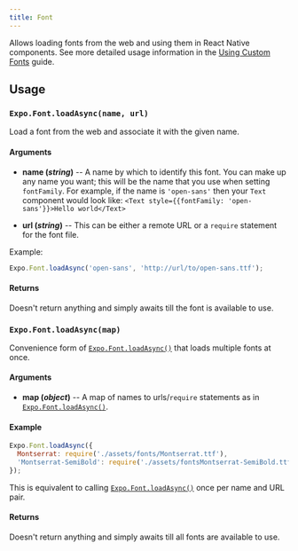 ```yaml
---
title: Font
---
```


Allows loading fonts from the web and using them in React Native components. See more detailed usage information in the [Using Custom Fonts](../../guides/using-custom-fonts/#using-custom-fonts) guide.

## Usage

### `Expo.Font.loadAsync(name, url)`

Load a font from the web and associate it with the given name.

#### Arguments

-   **name (_string_)** -- A name by which to identify this font. You can make up any name you want; this will be the name that you use when setting `fontFamily`. For example, if the name is `'open-sans'` then your `Text` component would look like: `<Text style={{fontFamily: 'open-sans'}}>Hello world</Text>`

- **url (_string_)** -- This can be either a remote URL or a `require` statement for the font file.

Example:

```js
Expo.Font.loadAsync('open-sans', 'http://url/to/open-sans.ttf');
```

#### Returns

Doesn't return anything and simply awaits till the font is available to use.

### `Expo.Font.loadAsync(map)`

Convenience form of [`Expo.Font.loadAsync()`](#expofontloadasync "Expo.Font.loadAsync") that loads multiple fonts at once.

#### Arguments

-   **map (_object_)** -- A map of names to urls/`require` statements as in [`Expo.Font.loadAsync()`](#expofontloadasync "Expo.Font.loadAsync").

#### Example

```javascript
Expo.Font.loadAsync({
  Montserrat: require('./assets/fonts/Montserrat.ttf'),
  'Montserrat-SemiBold': require('./assets/fontsMontserrat-SemiBold.ttf'),
});
```

This is equivalent to calling [`Expo.Font.loadAsync()`](#expofontloadasync "Expo.Font.loadAsync") once per name and URL pair.

#### Returns

Doesn't return anything and simply awaits till all fonts are available to use.

